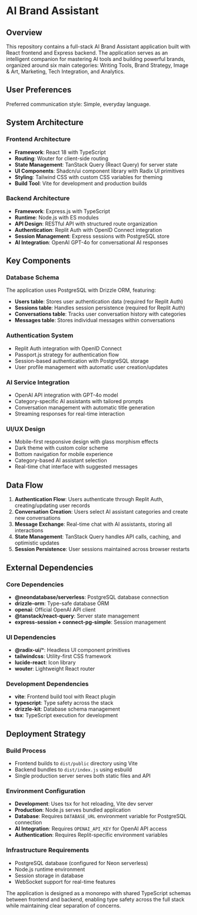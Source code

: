 # AI Brand Assistant

## Overview

This repository contains a full-stack AI Brand Assistant application built with React frontend and Express backend. The application serves as an intelligent companion for mastering AI tools and building powerful brands, organized around six main categories: Writing Tools, Brand Strategy, Image & Art, Marketing, Tech Integration, and Analytics.

## User Preferences

Preferred communication style: Simple, everyday language.

## System Architecture

### Frontend Architecture
- **Framework**: React 18 with TypeScript
- **Routing**: Wouter for client-side routing
- **State Management**: TanStack Query (React Query) for server state
- **UI Components**: Shadcn/ui component library with Radix UI primitives
- **Styling**: Tailwind CSS with custom CSS variables for theming
- **Build Tool**: Vite for development and production builds

### Backend Architecture
- **Framework**: Express.js with TypeScript
- **Runtime**: Node.js with ES modules
- **API Design**: RESTful API with structured route organization
- **Authentication**: Replit Auth with OpenID Connect integration
- **Session Management**: Express sessions with PostgreSQL store
- **AI Integration**: OpenAI GPT-4o for conversational AI responses

## Key Components

### Database Schema
The application uses PostgreSQL with Drizzle ORM, featuring:
- **Users table**: Stores user authentication data (required for Replit Auth)
- **Sessions table**: Handles session persistence (required for Replit Auth)
- **Conversations table**: Tracks user conversation history with categories
- **Messages table**: Stores individual messages within conversations

### Authentication System
- Replit Auth integration with OpenID Connect
- Passport.js strategy for authentication flow
- Session-based authentication with PostgreSQL storage
- User profile management with automatic user creation/updates

### AI Service Integration
- OpenAI API integration with GPT-4o model
- Category-specific AI assistants with tailored prompts
- Conversation management with automatic title generation
- Streaming responses for real-time interaction

### UI/UX Design
- Mobile-first responsive design with glass morphism effects
- Dark theme with custom color scheme
- Bottom navigation for mobile experience
- Category-based AI assistant selection
- Real-time chat interface with suggested messages

## Data Flow

1. **Authentication Flow**: Users authenticate through Replit Auth, creating/updating user records
2. **Conversation Creation**: Users select AI assistant categories and create new conversations
3. **Message Exchange**: Real-time chat with AI assistants, storing all interactions
4. **State Management**: TanStack Query handles API calls, caching, and optimistic updates
5. **Session Persistence**: User sessions maintained across browser restarts

## External Dependencies

### Core Dependencies
- **@neondatabase/serverless**: PostgreSQL database connection
- **drizzle-orm**: Type-safe database ORM
- **openai**: Official OpenAI API client
- **@tanstack/react-query**: Server state management
- **express-session + connect-pg-simple**: Session management

### UI Dependencies
- **@radix-ui/***: Headless UI component primitives
- **tailwindcss**: Utility-first CSS framework
- **lucide-react**: Icon library
- **wouter**: Lightweight React router

### Development Dependencies
- **vite**: Frontend build tool with React plugin
- **typescript**: Type safety across the stack
- **drizzle-kit**: Database schema management
- **tsx**: TypeScript execution for development

## Deployment Strategy

### Build Process
- Frontend builds to `dist/public` directory using Vite
- Backend bundles to `dist/index.js` using esbuild
- Single production server serves both static files and API

### Environment Configuration
- **Development**: Uses tsx for hot reloading, Vite dev server
- **Production**: Node.js serves bundled application
- **Database**: Requires `DATABASE_URL` environment variable for PostgreSQL connection
- **AI Integration**: Requires `OPENAI_API_KEY` for OpenAI API access
- **Authentication**: Requires Replit-specific environment variables

### Infrastructure Requirements
- PostgreSQL database (configured for Neon serverless)
- Node.js runtime environment
- Session storage in database
- WebSocket support for real-time features

The application is designed as a monorepo with shared TypeScript schemas between frontend and backend, enabling type safety across the full stack while maintaining clear separation of concerns.